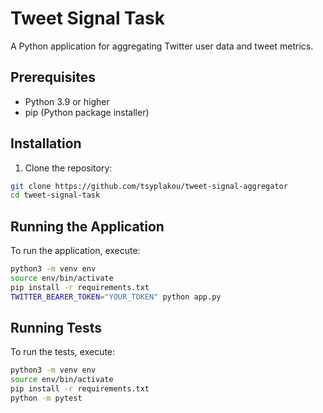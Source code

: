 # Tweet Signal Task

A Python application for aggregating Twitter user data and tweet metrics.

## Prerequisites

- Python 3.9 or higher
- pip (Python package installer)

## Installation

1. Clone the repository:
```bash
git clone https://github.com/tsyplakou/tweet-signal-aggregator
cd tweet-signal-task
```

## Running the Application

To run the application, execute:
```bash
python3 -m venv env
source env/bin/activate
pip install -r requirements.txt
TWITTER_BEARER_TOKEN="YOUR_TOKEN" python app.py
```

## Running Tests

To run the tests, execute:
```bash
python3 -m venv env
source env/bin/activate
pip install -r requirements.txt
python -m pytest
```

